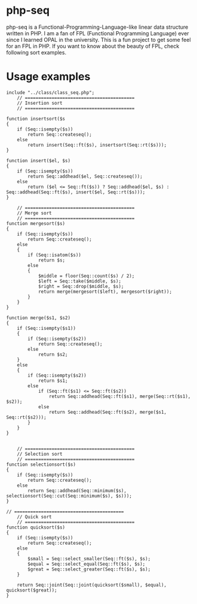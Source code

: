 # php-seq

php-seq is a Functional-Programming-Language-like linear data structure written
in PHP. I am a fan of FPL (Functional Programming Language) ever since I
learned OPAL in the university. This is a fun project to get some feel for an
FPL in PHP. If you want to know about the beauty of FPL, check following sort
examples. 

# Usage examples

	include "../class/class_seq.php";
    	// =========================================
    	// Insertion sort
    	// =========================================

	function insertsort($s
	{
		if (Seq::isempty($s))
			return Seq::createseq();
		else
			return insert(Seq::ft($s), insertsort(Seq::rt($s)));
	}

	function insert($el, $s)
	{
		if (Seq::isempty($s))
			return Seq::addhead($el, Seq::createseq());
		else
			return ($el <= Seq::ft($s)) ? Seq::addhead($el, $s) : Seq::addhead(Seq::ft($s), insert($el, Seq::rt($s)));
	}

    	// =========================================
    	// Merge sort
    	// =========================================
	function mergesort($s)
	{
		if (Seq::isempty($s))
			return Seq::createseq();
		else
		{
			if (Seq::isatom($s))
				return $s;
			else
			{
				$middle = floor(Seq::count($s) / 2);
				$left = Seq::take($middle, $s);
				$right = Seq::drop($middle, $s);
				return merge(mergesort($left), mergesort($right));
			}
		}
	}

	function merge($s1, $s2)
	{
		if (Seq::isempty($s1))
		{
			if (Seq::isempty($s2))
				return Seq::createseq();
			else
				return $s2;
		}
		else
		{
			if (Seq::isempty($s2))
				return $s1;
			else
				if (Seq::ft($s1) <= Seq::ft($s2))
					return Seq::addhead(Seq::ft($s1), merge(Seq::rt($s1), $s2));
				else
					return Seq::addhead(Seq::ft($s2), merge($s1, Seq::rt($s2)));
			}
		}
	}
	
	
    	// =========================================
    	// Selection sort
    	// =========================================
	function selectionsort($s)
	{
		if (Seq::isempty($s))
			return Seq::createseq();
		else
			return Seq::addhead(Seq::minimum($s), selectionsort(Seq::cut(Seq::minimum($s), $s)));
	}

	// =========================================
    	// Quick sort
    	// =========================================
	function quicksort($s)
	{
		if (Seq::isempty($s))
			return Seq::createseq();
		else
		{
			$small = Seq::select_smaller(Seq::ft($s), $s);
			$equal = Seq::select_equal(Seq::ft($s), $s);
			$great = Seq::select_greater(Seq::ft($s), $s);
		}

		return Seq::joint(Seq::joint(quicksort($small), $equal), quicksort($great));
	}
